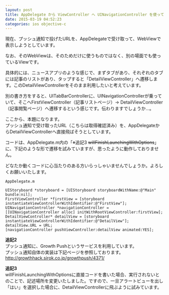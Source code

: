```yaml
---
layout: post
title: AppDelegate から ViewController へ UINavigationController を使って遷移したい
date: 2015-03-19 04:52:23
categories: ios objective-c
---
```

<!-- {% raw %} -->
<p>現在、プッシュ通知で投げたURLを、AppDelegateで受け取って、WebViewで表示しようとしています。</p>

<p>なお、そのWebViewは、そのためだけに使うものではなく、別の場面でも使っているViewです。</p>

<p>具体的には、ニュースアプリのような感じで、まずタブがあり、それぞれのタブには記事のリストがあり、タップすると「DetailViewController」へ遷移します。このDetailViewControllerをそのまま利用したいと考えています。</p>

<p>別の書き方をすると、UITabBarControllerに、UINavigationControllerが乗っていて、そこへFirstViewController（記事リストページ）-> DetailViewController（記事閲覧ページ）へ遷移するという感じです。伝わりますでしょうか…。</p>

<p>ここから、本題になります。<br>
プッシュ通知で受け取ったURL（こちらは取得確認済み）を、AppDelegateからDetailViewControllerへ直接飛ばそうとしています。</p>

<p>コードは、AppDelegate.m内の「※追記3 <del>willFinishLaunchingWithOptions</del>」に、下記のような形で遷移を試みていますが、思ったように動作しておりません。</p>

<p>どなたか動くコードに心当たりのある方いらっしゃいませんでしょうか。よろしくお願いいたします。</p>

<pre><code>AppDelegate.m

UIStoryboard *storyboard = [UIStoryboard storyboardWithName:@"Main" bundle:nil];
FirstViewController *firstView = [storyboard instantiateViewControllerWithIdentifier:@"FirstView"];
UINavigationController *navigationController = [[UINavigationController alloc] initWithRootViewController:firstView];
DetailViewController* detailView = [storyboard instantiateViewControllerWithIdentifier:@"DetailView"];
detailView.URL = URL;
[navigationController pushViewController:detailView animated:YES];
</code></pre>

<p><strong>追記2</strong><br>
プッシュ通知に、Growth Pushというサービスを利用しています。<br>
プッシュ通知自体の実装は下記ページを参照しております。<br>
<a href="http://growthhack.sirok.co.jp/growthpush/4371/" rel="nofollow">http://growthhack.sirok.co.jp/growthpush/4371/</a></p>

<p><strong>追記3</strong><br>
willFinishLaunchingWithOptionsに直接コードを書いた場合、実行されないとのことで、記述場所を変更いたしました。ですので、一旦アラートビューを出し「はい」を選択した場合に、DetailViewControllerに飛ぶように試みています。</p>
<!-- {% endraw %} -->

